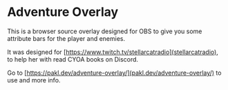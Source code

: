 # Adventure Overlay
This is a browser source overlay designed for OBS to give you some attribute bars for the player and enemies.

It was designed for [https://www.twitch.tv/stellarcatradio](stellarcatradio), to help her with read CYOA books on Discord.

Go to [https://pakl.dev/adventure-overlay/](pakl.dev/adventure-overlay/) to use and more info.